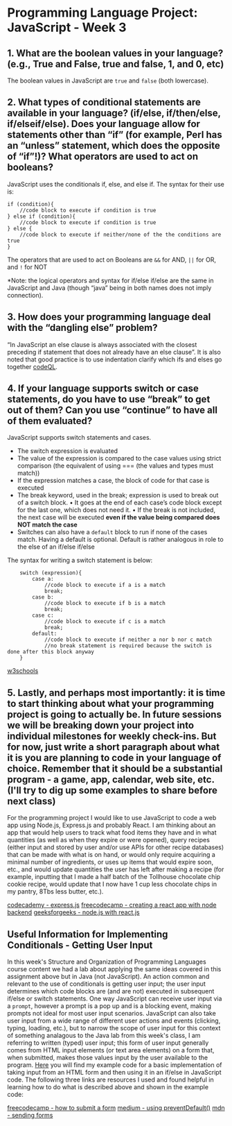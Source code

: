 # Programming Language Project: JavaScript - Week 3


## 1.	What are the boolean values in your language? (e.g., True and False, true and false, 1, and 0,  etc)

The boolean values in JavaScript are `true` and `false` (both lowercase).

## 2.	What types of conditional statements are available in your language? (if/else, if/then/else,  if/elseif/else). Does your language allow for statements other than “if” (for example, Perl has  an “unless” statement, which does the opposite of “if”!)? What operators are used to act on booleans?

JavaScript uses the conditionals if, else, and else if. The syntax for their use is:

```
if (condition){
    //code block to execute if condition is true
} else if (condition){
    //code block to execute if condition is true
} else {
    //code block to execute if neither/none of the the conditions are true
}
```

The operators that are used to act on Booleans are `&&` for AND, `||` for OR, and `!` for NOT


*Note: the logical operators and syntax for if/else if/else are the same in JavaScript and Java (though “java” being in both names does not imply connection).

## 3.	How does your programming language deal with the “dangling else” problem? 

“In JavaScript an else clause is always associated with the closest preceding if statement that does not already have an else clause”. It is also noted that good practice is to use indentation clarify which ifs and elses go together [codeQL](https://codeql.github.com/codeql-query-help/javascript/js-misleading-indentation-of-dangling-else/).

## 4.	If your language supports switch or case statements, do you have to use “break” to get out of them? Can you use “continue” to have all of them evaluated?

JavaScript supports switch statements and cases.
-	The switch expression is evaluated
-	The value of the expression is compared to the case values using strict comparison (the equivalent of using === (the values and types must match))
-	If the expression matches a case, the block of code for that case is executed
-	The break keyword, used in the break; expression is used to break out of a switch block. 
    •	It goes at the end of each case’s code block except for the last one, which does not need it.
    •	If the break is not included, the next case will be executed __even if the value being compared does NOT match the case__
-	Switches can also have a `default` block to run if none of the cases match. Having a default is optional. Default is rather analogous in role to the else of an if/else if/else

The syntax for writing a switch statement is below:

```
    switch (expression){
        case a:
            //code block to execute if a is a match
            break;
        case b:
            //code block to execute if b is a match
            break;
        case c:
            //code block to execute if c is a match
            break;
        default:
            //code block to execute if neither a nor b nor c match
            //no break statement is required because the switch is done after this block anyway
    }
```

[w3schools](https://www.w3schools.com/js/js_switch.asp)

## 5.	Lastly, and perhaps most importantly: it is time to start thinking about what your programming project is going to actually be. In future sessions we will be breaking down your project into individual milestones for weekly check-ins. But for now, just write a short paragraph about what it is you are planning to code in your language of choice. Remember that it should be a substantial program - a game, app, calendar, web site, etc. (I'll try to dig up some examples to share before next class)

For the programming project I would like to use JavaScript to code a web app using Node.js, Express.js and probably React. I am thinking about an app that would help users to track what food items they have and in what quantities (as well as when they expire or were opened), query recipes (either input and stored by user and/or use APIs for other recipe databases) that can be made with what is on hand, or would only require acquiring a minimal number of ingredients, or uses up items that would expire soon, etc., and would update quantities the user has left after making a recipe (for example, inputting that I made a half batch of the Tollhouse chocolate chip cookie recipe, would update that I now have 1 cup less chocolate chips in my pantry, 8Tbs less butter, etc.).

[codecademy - express.js](https://www.codecademy.com/article/what-is-express-js)
[freecodecamp -  creating a react app with node backend](https://www.freecodecamp.org/news/how-to-create-a-react-app-with-a-node-backend-the-complete-guide/)
[geeksforgeeks - node.js with react.js](https://www.geeksforgeeks.org/how-to-connect-node-js-with-react-js/)


## Useful Information for Implementing Conditionals - Getting User Input

In this week's Structure and Organization of Programming Languages course content we had a lab about applying the same ideas covered in this assignment above but in Java (not JavaScript). An action common and relevant to the use of conditionals is getting user input; the user input determines which code blocks are (and are not) executed in subsequent if/else or switch statements. One way JavaScript can receive user input via a `prompt`, however a prompt is a pop up and is a blocking event, making prompts not ideal for most user input scenarios. JavaScript can also take user input from a wide range of different user actions and events (clicking, typing, loading, etc.), but to narrow the scope of user input for this context of something analagous to the Java lab from this week's class, I am referring to written (typed) user input; this form of user input generally comes from HTML input elements (or text area elements) on a form that, when submitted, makes those values input by the user available to the program. [Here](/userInputExample.html) you will find my example code for a basic implementation of taking input from an HTML form and then using it in an if/else in JavaScript code. The following three links are resources I used and found helpful in learning how to do what is described above and shown in the example code: 



[freecodecamp - how to submit a form](https://www.freecodecamp.org/news/how-to-submit-a-form-with-javascript/)
[medium - using preventDefault()](https://medium.com/@stheodorejohn/event-preventdefault-explained-controlling-default-browser-behavior-with-ease-b578d883aefe)
[mdn - sending forms](https://developer.mozilla.org/en-US/docs/Learn/Forms/Sending_forms_through_JavaScript)

